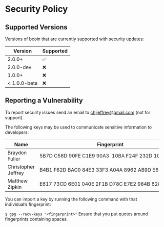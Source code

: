 # Security Policy

## Supported Versions

Versions of bcoin that are currently supported with security updates:

| Version | Supported          |
| ------- | ------------------ |
| 2.0.0+ | :white_check_mark: |
| 2.0.0-dev | :x: |
| 1.0.0+    | :x: |
| < 1.0.0-beta   | :x:         |

## Reporting a Vulnerability

To report security issues send an email to chjjeffrey@gmail.com (not for support).

The following keys may be used to communicate sensitive information to developers:

| Name | Fingerprint | Email |
|------|-------------| ----- |
| Braydon Fuller | 5B7D C58D 90FE C1E9 90A3  10BA F24F 232D 108B 3AD4 | braydon@purse.io
| Christopher Jeffrey | B4B1 F62D BAC0 84E3 33F3  A04A 8962 AB9D E666 6BBD | chjjeffrey@gmail.com |
| Matthew Zipkin | E617 73CD 6E01 040E 2F1B D78C E7E2 984B 6289 C93A | pinheadmz@gmail.com |


You can import a key by running the following command with that individual’s fingerprint:

`$ gpg --recv-keys "<fingerprint>"` Ensure that you put quotes around fingerprints containing spaces.
